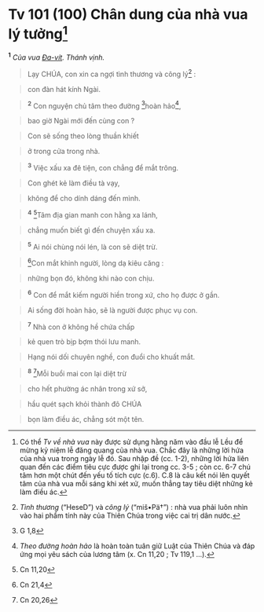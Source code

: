 # Tv 101 (100) Chân dung của nhà vua lý tưởng[^1]
<sup><b>1</b></sup> *Của vua [Đa-vít](). Thánh vịnh.*


> Lạy CHÚA, con xin ca ngợi tình thương và công lý[^2] :
>


> con đàn hát kính Ngài.
>


> <sup><b>2</b></sup> Con nguyện chủ tâm theo đường [^1*]hoàn hảo[^3],
>


> bao giờ Ngài mới đến cùng con ?
>


> Con sẽ sống theo lòng thuần khiết
>


> ở trong cửa trong nhà.
>


> <sup><b>3</b></sup> Việc xấu xa đê tiện, con chẳng để mắt trông.
>


> Con ghét kẻ làm điều tà vạy,
>


> không để cho dính dáng đến mình.
>


> <sup><b>4</b></sup> [^2*]Tâm địa gian manh con hằng xa lánh,
>


> chẳng muốn biết gì đến chuyện xấu xa.
>


> <sup><b>5</b></sup> Ai nói chùng nói lén, là con sẽ diệt trừ.
>


> [^3*]Con mắt khinh người, lòng dạ kiêu căng :
>


> những bọn đó, không khi nào con chịu.
>


> <sup><b>6</b></sup> Con để mắt kiếm người hiền trong xứ, cho họ được ở gần.
>


> Ai sống đời hoàn hảo, sẽ là người được phục vụ con.
>


> <sup><b>7</b></sup> Nhà con ở không hề chứa chấp
>


> kẻ quen trò bịp bợm thói lưu manh.
>


> Hạng nói dối chuyên nghề, con đuổi cho khuất mắt.
>


> <sup><b>8</b></sup> [^4*]Mỗi buổi mai con lại diệt trừ
>


> cho hết phường ác nhân trong xứ sở,
>


> hầu quét sạch khỏi thành đô CHÚA
>


> bọn làm điều ác, chẳng sót một tên.
>

[^1]: Có thể *Tv về nhà vua* này được sử dụng hằng năm vào đầu lễ Lều để mừng kỷ niệm lễ đăng quang của nhà vua. Chắc đây là những lời hứa của nhà vua trong ngày lễ đó. Sau nhập đề (cc. 1-2), những lời hứa liên quan đến các điểm tiêu cực được ghi lại trong cc. 3-5 ; còn cc. 6-7 chú tâm hơn một chút đến yếu tố tích cực (c.6). C.8 là câu kết nói lên quyết tâm của nhà vua mỗi sáng khi xét xử, muốn thẳng tay tiêu diệt những kẻ làm điều ác.
[^2]: *Tình thương* (“HeseD”) và *công lý* (“miš•Pä†”) : nhà vua phải luôn nhìn vào hai phẩm tính này của Thiên Chúa trong việc cai trị dân nước.
[^3]: *Theo đường hoàn hảo* là hoàn toàn tuân giữ Luật của Thiên Chúa và đáp ứng mọi yêu sách của lương tâm (x. Cn 11,20 ; Tv 119,1 ...).
[^1*]: G 1,8
[^2*]: Cn 11,20
[^3*]: Cn 21,4
[^4*]: Cn 20,26